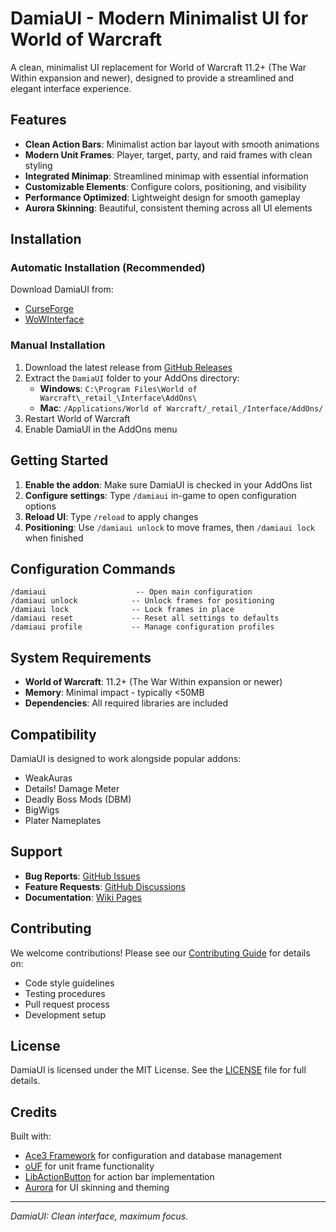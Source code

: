# DamiaUI - Modern Minimalist UI for World of Warcraft

A clean, minimalist UI replacement for World of Warcraft 11.2+ (The War Within expansion and newer), designed to provide a streamlined and elegant interface experience.

## Features

- **Clean Action Bars**: Minimalist action bar layout with smooth animations
- **Modern Unit Frames**: Player, target, party, and raid frames with clean styling  
- **Integrated Minimap**: Streamlined minimap with essential information
- **Customizable Elements**: Configure colors, positioning, and visibility
- **Performance Optimized**: Lightweight design for smooth gameplay
- **Aurora Skinning**: Beautiful, consistent theming across all UI elements

## Installation

### Automatic Installation (Recommended)
Download DamiaUI from:
- [CurseForge](https://www.curseforge.com/wow/addons/damiaui)
- [WoWInterface](https://www.wowinterface.com/downloads/info-damiaui.html)

### Manual Installation
1. Download the latest release from [GitHub Releases](https://github.com/korallis/DamiaUI/releases)
2. Extract the `DamiaUI` folder to your AddOns directory:
   - **Windows**: `C:\Program Files\World of Warcraft\_retail_\Interface\AddOns\`
   - **Mac**: `/Applications/World of Warcraft/_retail_/Interface/AddOns/`
3. Restart World of Warcraft
4. Enable DamiaUI in the AddOns menu

## Getting Started

1. **Enable the addon**: Make sure DamiaUI is checked in your AddOns list
2. **Configure settings**: Type `/damiaui` in-game to open configuration options
3. **Reload UI**: Type `/reload` to apply changes
4. **Positioning**: Use `/damiaui unlock` to move frames, then `/damiaui lock` when finished

## Configuration Commands

```
/damiaui                    -- Open main configuration
/damiaui unlock            -- Unlock frames for positioning
/damiaui lock              -- Lock frames in place  
/damiaui reset             -- Reset all settings to defaults
/damiaui profile           -- Manage configuration profiles
```

## System Requirements

- **World of Warcraft**: 11.2+ (The War Within expansion or newer)
- **Memory**: Minimal impact - typically <50MB
- **Dependencies**: All required libraries are included

## Compatibility

DamiaUI is designed to work alongside popular addons:
- WeakAuras
- Details! Damage Meter
- Deadly Boss Mods (DBM)
- BigWigs
- Plater Nameplates

## Support

- **Bug Reports**: [GitHub Issues](https://github.com/korallis/DamiaUI/issues)
- **Feature Requests**: [GitHub Discussions](https://github.com/korallis/DamiaUI/discussions)
- **Documentation**: [Wiki Pages](https://github.com/korallis/DamiaUI/wiki)

## Contributing

We welcome contributions! Please see our [Contributing Guide](https://github.com/korallis/DamiaUI/blob/main/CONTRIBUTING.md) for details on:
- Code style guidelines
- Testing procedures  
- Pull request process
- Development setup

## License

DamiaUI is licensed under the MIT License. See the [LICENSE](LICENSE) file for full details.

## Credits

Built with:
- [Ace3 Framework](https://www.wowace.com/projects/ace3) for configuration and database management
- [oUF](https://github.com/oUF-wow/oUF) for unit frame functionality
- [LibActionButton](https://github.com/Nevcairiel/LibActionButton-1.0) for action bar implementation
- [Aurora](https://github.com/Gethe/Aurora) for UI skinning and theming

---

*DamiaUI: Clean interface, maximum focus.*